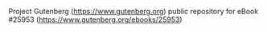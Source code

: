 Project Gutenberg (https://www.gutenberg.org) public repository for eBook #25953 (https://www.gutenberg.org/ebooks/25953)
